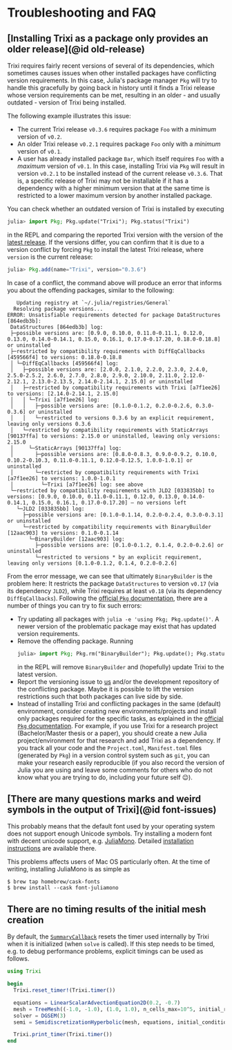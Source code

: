 # Troubleshooting and FAQ

## [Installing Trixi as a package only provides an older release](@id old-release)
Trixi requires fairly recent versions of several of its dependencies, which
sometimes causes issues when other installed packages have conflicting version
requirements.  In this case, Julia's package manager `Pkg` will try to handle
this gracefully by going back in history until it finds a Trixi release whose
version requirements can be met, resulting in an older - and usually outdated -
version of Trixi being installed.

The following example illustrates this issue:
* The current Trixi release `v0.3.6` requires package `Foo` with a *minimum* version of `v0.2`.
* An older Trixi release `v0.2.1` requires package `Foo` only with a *minimum*
  version of `v0.1`.
* A user has already installed package `Bar`, which itself requires `Foo` with a
  *maximum* version of `v0.1`.
In this case, installing Trixi via `Pkg` will result in version `v0.2.1` to be
installed instead of the current release `v0.3.6`. That is, a specific release
of Trixi may not be installable if it has a dependency with a higher minimum
version that at the same time is restricted to a lower maximum version by
another installed package.

You can check whether an outdated version of Trixi is installed by executing
```julia
julia> import Pkg; Pkg.update("Trixi"); Pkg.status("Trixi")
```
in the REPL and comparing the reported Trixi version with the version of the
[latest release](https://github.com/trixi-framework/Trixi.jl/releases/latest).
If the versions differ, you can confirm that it is due to a version conflict by
forcing `Pkg` to install the latest Trixi release, where `version` is the
current release:
```julia
julia> Pkg.add(name="Trixi", version="0.3.6")
```
In case of a conflict, the command above will produce an error that informs you
about the offending packages, similar to the following:
```
   Updating registry at `~/.julia/registries/General`
  Resolving package versions...
ERROR: Unsatisfiable requirements detected for package DataStructures [864edb3b]:
 DataStructures [864edb3b] log:
 ├─possible versions are: [0.9.0, 0.10.0, 0.11.0-0.11.1, 0.12.0, 0.13.0, 0.14.0-0.14.1, 0.15.0, 0.16.1, 0.17.0-0.17.20, 0.18.0-0.18.8] or uninstalled
 ├─restricted by compatibility requirements with DiffEqCallbacks [459566f4] to versions: 0.18.0-0.18.8
 │ └─DiffEqCallbacks [459566f4] log:
 │   ├─possible versions are: [2.0.0, 2.1.0, 2.2.0, 2.3.0, 2.4.0, 2.5.0-2.5.2, 2.6.0, 2.7.0, 2.8.0, 2.9.0, 2.10.0, 2.11.0, 2.12.0-2.12.1, 2.13.0-2.13.5, 2.14.0-2.14.1, 2.15.0] or uninstalled
 │   ├─restricted by compatibility requirements with Trixi [a7f1ee26] to versions: [2.14.0-2.14.1, 2.15.0]
 │   │ └─Trixi [a7f1ee26] log:
 │   │   ├─possible versions are: [0.1.0-0.1.2, 0.2.0-0.2.6, 0.3.0-0.3.6] or uninstalled
 │   │   └─restricted to versions 0.3.6 by an explicit requirement, leaving only versions 0.3.6
 │   └─restricted by compatibility requirements with StaticArrays [90137ffa] to versions: 2.15.0 or uninstalled, leaving only versions: 2.15.0
 │     └─StaticArrays [90137ffa] log:
 │       ├─possible versions are: [0.8.0-0.8.3, 0.9.0-0.9.2, 0.10.0, 0.10.2-0.10.3, 0.11.0-0.11.1, 0.12.0-0.12.5, 1.0.0-1.0.1] or uninstalled
 │       └─restricted by compatibility requirements with Trixi [a7f1ee26] to versions: 1.0.0-1.0.1
 │         └─Trixi [a7f1ee26] log: see above
 └─restricted by compatibility requirements with JLD2 [033835bb] to versions: [0.9.0, 0.10.0, 0.11.0-0.11.1, 0.12.0, 0.13.0, 0.14.0-0.14.1, 0.15.0, 0.16.1, 0.17.0-0.17.20] — no versions left
   └─JLD2 [033835bb] log:
     ├─possible versions are: [0.1.0-0.1.14, 0.2.0-0.2.4, 0.3.0-0.3.1] or uninstalled
     └─restricted by compatibility requirements with BinaryBuilder [12aac903] to versions: 0.1.0-0.1.14
       └─BinaryBuilder [12aac903] log:
         ├─possible versions are: [0.1.0-0.1.2, 0.1.4, 0.2.0-0.2.6] or uninstalled
         └─restricted to versions * by an explicit requirement, leaving only versions [0.1.0-0.1.2, 0.1.4, 0.2.0-0.2.6]
```
From the error message, we can see that ultimately `BinaryBuilder` is the
problem here: It restricts the package `DataStructures` to version `v0.17` (via
its dependency `JLD2`), while Trixi requires at least `v0.18` (via its
dependency `DiffEqCallbacks`).
Following the
[official `Pkg` documentation](https://julialang.github.io/Pkg.jl/v1/managing-packages/#conflicts),
there are a number of things you can try to fix such errors:
* Try updating all packages with `julia -e 'using Pkg; Pkg.update()'`. A newer
  version of the problematic package may exist that has updated version
  requirements.
* Remove the offending package. Running
  ```julia
  julia> import Pkg; Pkg.rm("BinaryBuilder"); Pkg.update(); Pkg.status()
  ```
  in the REPL will remove `BinaryBuilder` and (hopefully) update Trixi to the latest version.
* Report the versioning issue to [us](https://github.com/trixi-framework/Trixi.jl/issues/new)
  and/or the development repository of the conflicting package.  Maybe it is
  possible to lift the version restrictions such that both packages can live
  side by side.
* Instead of installing Trixi and conflicting packages in the same (default) environment,
  consider creating new environments/projects and install only packages required for
  the specific tasks, as explained in the
  [official `Pkg` documentation](https://julialang.github.io/Pkg.jl/v1/environments/).
  For example, if you use Trixi for a research project (Bachelor/Master thesis or a paper),
  you should create a new Julia project/environment for that research and add Trixi as a
  dependency. If you track all your code and the `Project.toml`, `Manifest.toml` files
  (generated by `Pkg`) in a version control system such as `git`, you can make your research
  easily reproducible (if you also record the version of Julia you are using and leave some
  comments for others who do not know what you are trying to do, including your future self 😉).


## [There are many questions marks and weird symbols in the output of Trixi](@id font-issues)

This probably means that the default font used by your operating system does not support enough
Unicode symbols. Try installing a modern font with decent unicode support, e.g.
[JuliaMono](https://github.com/cormullion/juliamono). Detailed
[installation instructions](https://cormullion.github.io/pages/2020-07-26-JuliaMono/#installation)
are available there.

This problems affects users of Mac OS particularly often. At the time of writing,
installing JuliaMono is as simple as
```
$ brew tap homebrew/cask-fonts
$ brew install --cask font-juliamono
```


## There are no timing results of the initial mesh creation

By default, the [`SummaryCallback`](@ref) resets the timer used internally by Trixi when it is
initialized (when `solve` is called). If this step needs to be timed, e.g. to debug performance
problems, explicit timings can be used as follows.

```julia
using Trixi

begin
  Trixi.reset_timer!(Trixi.timer())

  equations = LinearScalarAdvectionEquation2D(0.2, -0.7)
  mesh = TreeMesh((-1.0, -1.0), (1.0, 1.0), n_cells_max=10^5, initial_refinement_level=5)
  solver = DGSEM(3)
  semi = SemidiscretizationHyperbolic(mesh, equations, initial_condition_convergence_test, solver)

  Trixi.print_timer(Trixi.timer())
end
```

